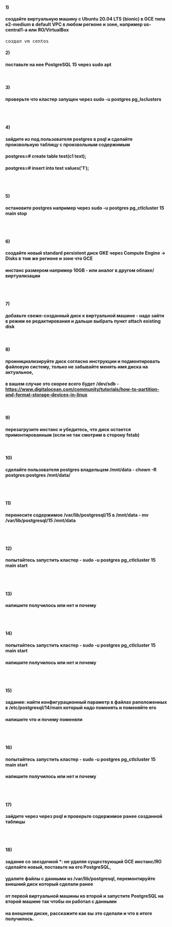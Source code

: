 #### 1)

#### создайте виртуальную машину c Ubuntu 20.04 LTS (bionic) в GCE типа e2-medium в default VPC в любом регионе и зоне, например us-central1-a или ЯО/VirtualBox


<pre>
создал vm centos 
</pre>

#### 2)

#### поставьте на нее PostgreSQL 15 через sudo apt

<pre>

</pre>

#### 3)

#### проверьте что кластер запущен через sudo -u postgres pg_lsclusters

<pre>


</pre>

#### 4)

####  зайдите из под пользователя postgres в psql и сделайте произвольную таблицу с произвольным содержимым
####  postgres=# create table test(c1 text);
####  postgres=# insert into test values('1');


<pre>


</pre>



#### 5)

####   остановите postgres например через sudo -u postgres pg_ctlcluster 15 main stop

<pre>


</pre>



#### 6)

####  создайте новый standard persistent диск GKE через Compute Engine -> Disks в том же регионе и зоне что GCE 
####  инстанс размером например 10GB - или аналог в другом облаке/виртуализации

<pre>


</pre>



#### 7)

####  добавьте свеже-созданный диск к виртуальной машине - надо зайти в режим ее редактирования и дальше выбрать пункт attach existing disk

<pre>

</pre>



#### 8)

####  проинициализируйте диск согласно инструкции и подмонтировать файловую систему, только не забывайте менять имя диска на актуальное, 
####  в вашем случае это скорее всего будет /dev/sdb - https://www.digitalocean.com/community/tutorials/how-to-partition-and-format-storage-devices-in-linux

<pre>

</pre>


#### 9)

####  перезагрузите инстанс и убедитесь, что диск остается примонтированным (если не так смотрим в сторону fstab)

<pre>

</pre>



#### 10)

####   сделайте пользователя postgres владельцем /mnt/data - chown -R postgres:postgres /mnt/data/

<pre>


</pre>



#### 11)

####   перенесите содержимое /var/lib/postgresql/15 в /mnt/data - mv /var/lib/postgresql/15 /mnt/data

<pre>


</pre>



#### 12)

####   попытайтесь запустить кластер - sudo -u postgres pg_ctlcluster 15 main start

<pre>


</pre>





#### 13)

####   напишите получилось или нет и почему

<pre>


</pre>



#### 14)

####   попытайтесь запустить кластер - sudo -u postgres pg_ctlcluster 15 main start 
####   напишите получилось или нет и почему
<pre>


</pre>



#### 15)

####   задание: найти конфигурационный параметр в файлах раположенных в /etc/postgresql/14/main который надо поменять и поменяйте его
####   напишите что и почему поменяли


<pre>


</pre>



#### 16)

####   попытайтесь запустить кластер - sudo -u postgres pg_ctlcluster 15 main start
####   напишите получилось или нет и почему
<pre>


</pre>



#### 17)

####   зайдите через через psql и проверьте содержимое ранее созданной таблицы

<pre>


</pre>


#### 18)

####   задание со звездочкой *: не удаляя существующий GCE инстанс/ЯО сделайте новый, поставьте на его PostgreSQL,
####   удалите файлы с данными из /var/lib/postgresql, перемонтируйте внешний диск который сделали ранее 
####   от первой виртуальной машины ко второй и запустите PostgreSQL на второй машине так чтобы он работал с данными 
####   на внешнем диске, расскажите как вы это сделали и что в итоге получилось.

<pre>


</pre>